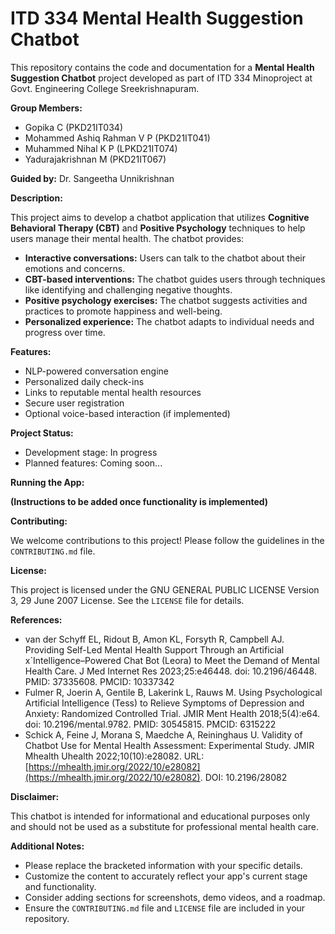 # ITD 334 Mental Health Suggestion Chatbot

This repository contains the code and documentation for a **Mental Health Suggestion Chatbot** project developed as part of ITD 334 Minoproject at Govt. Engineering College Sreekrishnapuram.

**Group Members:**

* Gopika C (PKD21IT034)
* Mohammed Ashiq Rahman V P (PKD21IT041)
* Muhammed Nihal K P (LPKD21IT074)
* Yadurajakrishnan M (PKD21IT067)

**Guided by:** Dr. Sangeetha Unnikrishnan

**Description:**

This project aims to develop a chatbot application that utilizes **Cognitive Behavioral Therapy (CBT)** and **Positive Psychology** techniques to help users manage their mental health. The chatbot provides:

* **Interactive conversations:** Users can talk to the chatbot about their emotions and concerns.
* **CBT-based interventions:** The chatbot guides users through techniques like identifying and challenging negative thoughts.
* **Positive psychology exercises:** The chatbot suggests activities and practices to promote happiness and well-being.
* **Personalized experience:** The chatbot adapts to individual needs and progress over time.

**Features:**

* NLP-powered conversation engine
* Personalized daily check-ins
* Links to reputable mental health resources
* Secure user registration
* Optional voice-based interaction (if implemented)

**Project Status:**

* Development stage: In progress
* Planned features: Coming soon...

**Running the App:**

**(Instructions to be added once functionality is implemented)**

**Contributing:**

We welcome contributions to this project! Please follow the guidelines in the `CONTRIBUTING.md` file.

**License:**

This project is licensed under the GNU GENERAL PUBLIC LICENSE Version 3, 29 June 2007 License. See the `LICENSE` file for details.

**References:**

* van der Schyff EL, Ridout B, Amon KL, Forsyth R, Campbell AJ. Providing Self-Led Mental Health Support Through an Artificial x`Intelligence–Powered Chat Bot (Leora) to Meet the Demand of Mental Health Care. J Med Internet Res 2023;25:e46448. doi: 10.2196/46448. PMID: 37335608. PMCID: 10337342
* Fulmer R, Joerin A, Gentile B, Lakerink L, Rauws M. Using Psychological Artificial Intelligence (Tess) to Relieve Symptoms of Depression and Anxiety: Randomized Controlled Trial. JMIR Ment Health 2018;5(4):e64. doi: 10.2196/mental.9782. PMID: 30545815. PMCID: 6315222
* Schick A, Feine J, Morana S, Maedche A, Reininghaus U. Validity of Chatbot Use for Mental Health Assessment: Experimental Study. JMIR Mhealth Uhealth 2022;10(10):e28082. URL: [https://mhealth.jmir.org/2022/10/e28082](https://mhealth.jmir.org/2022/10/e28082). DOI: 10.2196/28082

**Disclaimer:**

This chatbot is intended for informational and educational purposes only and should not be used as a substitute for professional mental health care. 

**Additional Notes:**

* Please replace the bracketed information with your specific details.
* Customize the content to accurately reflect your app's current stage and functionality.
* Consider adding sections for screenshots, demo videos, and a roadmap.
* Ensure the `CONTRIBUTING.md` file and `LICENSE` file are included in your repository.

